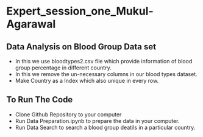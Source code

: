 # Expert_session_one_Mukul-Agarawal

## Data Analysis on Blood Group Data set
* In this we use bloodtypes2.csv file which provide information of blood group percentage in different country.
* In this we remove the un-necessary columns in our blood types dataset.
* Make Country as a Index which also unique in every row.

## To Run The Code
* Clone Github Repository to your computer
* Run Data Preparation.ipynb to prepare the data in your computer.
* Run Data Search to search a blood group deatils in a particular country.
